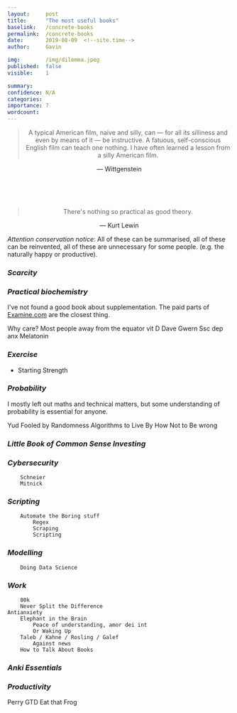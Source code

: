 ```yaml
---
layout:     post
title:      "The most useful books"
baselink:   /concrete-books
permalink:  /concrete-books
date:       2019-08-09  <!--site.time-->
author:     Gavin

img:        /img/dilemma.jpeg
published:  false
visible:    1

summary:    
confidence: N/A
categories: 
importance: 7
wordcount:      
---
```


<center>

<blockquote>A typical American film, naive and silly, can — for all its silliness and even by means of it — be instructive. A fatuous, self-conscious English film can teach one nothing. I have often learned a lesson from a silly American film.
</blockquote>
— Wittgenstein

<br><br><br>

<blockquote>
    There's nothing so practical as good theory.
</blockquote>
— Kurt Lewin

</center>

_Attention conservation notice_: All of these can be summarised, all of these can be reinvented, all of these are unnecessary for some people. (e.g. the naturally happy or productive).



### _Scarcity_


### _Practical biochemistry_

I've not found a good book about supplementation. The paid parts of <a href="examine.com">Examine.com</a> are the closest thing.

Why care?
Most people away from the equator vit D
Dave
Gwern
Ssc dep anx
Melatonin

### _Exercise_

* Starting Strength

### _Probability_

I mostly left out maths and technical matters, but some understanding of probability is essential for anyone.

Yud
Fooled by Randomness
Algorithms to Live By
How Not to Be wrong

### _Little Book of Common Sense Investing_

### _Cybersecurity_
        Schneier
        Mitnick

### _Scripting_
        Automate the Boring stuff
            Regex
            Scraping
            Scripting

### _Modelling_
        Doing Data Science

### _Work_
        80k
        Never Split the Difference
    Antianxiety
        Elephant in the Brain
            Peace of understanding, amor dei int
            Or Waking Up
        Taleb / Kahne / Rosling / Galef
            Against news
        How to Talk About Books


### _Anki Essentials_

### _Productivity_

Perry
GTD
Eat that Frog